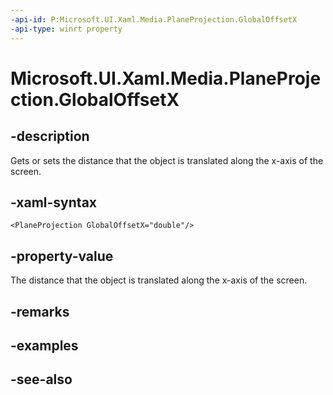 ```yaml
---
-api-id: P:Microsoft.UI.Xaml.Media.PlaneProjection.GlobalOffsetX
-api-type: winrt property
---
```


<!-- Property syntax
public double GlobalOffsetX { get;  set; }
-->

# Microsoft.UI.Xaml.Media.PlaneProjection.GlobalOffsetX

## -description
Gets or sets the distance that the object is translated along the x-axis of the screen.

## -xaml-syntax
```xaml
<PlaneProjection GlobalOffsetX="double"/>
```


## -property-value
The distance that the object is translated along the x-axis of the screen.

## -remarks

## -examples

## -see-also
